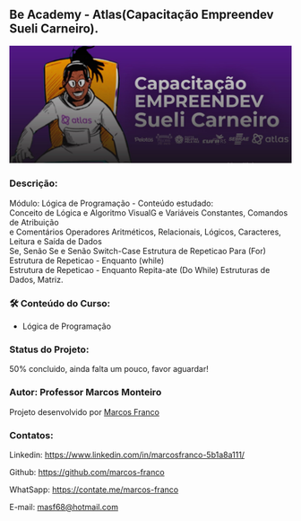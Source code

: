 ## Be Academy - Atlas(Capacitação Empreendev Sueli Carneiro).

![preview](./imagens/preview4.jpg)


### Descrição:

Módulo: Lógica de Programação - Conteúdo estudado:<br>
Conceito de Lógica e Algoritmo VisualG e Variáveis Constantes, Comandos de Atribuição <br>
e Comentários Operadores Aritméticos, Relacionais, Lógicos, Caracteres, Leitura e Saída de Dados <br>
Se, Senão Se e Senão Switch-Case Estrutura de Repeticao Para (For) Estrutura de Repeticao - Enquanto (while) <br> Estrutura de Repeticao - Enquanto Repita-ate (Do While) Estruturas de Dados, Matriz.


### 🛠 Conteúdo do Curso:
- Lógica de Programação

### Status do Projeto:
50% concluido, ainda falta um pouco, favor aguardar!

### Autor: Professor Marcos Monteiro
Projeto desenvolvido por [Marcos Franco](https://www.linkedin.com/in/marcosfranco-5b1a8a111/)

### Contatos:
Linkedin: https://www.linkedin.com/in/marcosfranco-5b1a8a111/

Github: https://github.com/marcos-franco

WhatSapp: https://contate.me/marcos-franco

E-mail: masf68@hotmail.com
